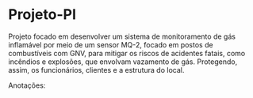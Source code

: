 # Projeto-PI
Projeto focado em desenvolver um sistema de monitoramento de gás inflamável por meio de um sensor MQ-2, focado em postos de combustíveis com GNV, para mitigar os riscos de acidentes fatais, como incêndios e explosões, que envolvam vazamento de gás. Protegendo, assim, os funcionários, clientes e a estrutura do local.

Anotações: